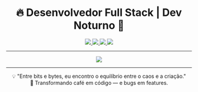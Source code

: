 <h1 align="center">🔥 Desenvolvedor Full Stack | Dev Noturno 🌙</h1>

<p align="center">
  <a href="https://seulinkedin.com/in/seuuser" target="_blank">
    <img src="https://img.shields.io/badge/LinkedIn-blue?logo=linkedin&style=for-the-badge" />
  </a>
  <a href="https://github.com/seuuser" target="_blank">
    <img src="https://img.shields.io/badge/GitHub-000?logo=github&style=for-the-badge" />
  </a>
  <a href="mailto:seuemail@gmail.com">
    <img src="https://img.shields.io/badge/Email-red?logo=gmail&style=for-the-badge" />
  </a>
  <a href="https://seusite.com">
    <img src="https://img.shields.io/badge/Portfólio-000000?style=for-the-badge&logo=firefox&logoColor=white" />
  </a>
</p>

---

<p align="center">
  <img src="https://readme-typing-svg.demolab.com/?lines=Codando+o+impossível...;Automatizando+a+realidade...;Refatorando+o+caos!&center=true&width=440&height=45&font=Fira+Code&pause=1000&color=36BCF7&vCenter=true" />
</p>

---

<p align="center">
  💡 "Entre bits e bytes, eu encontro o equilíbrio entre o caos e a criação."  
  <br>🧠 Transformando café em código — e bugs em features.
</p>
